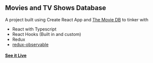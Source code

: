 ## Movies and TV Shows Database

A project built using Create React App and [The Movie DB](https://www.themoviedb.org) to tinker with
- React with Typescript 
- React Hooks (Built in and custom)
- Redux
- [redux-observable](https://redux-observable.js.org/)

#### [See it Live](https://elnelsonperez.github.io/tv-series/)


